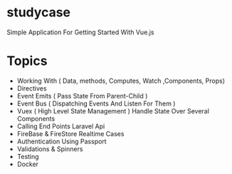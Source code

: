 # studycase

Simple Application For Getting Started With Vue.js 

# Topics
- Working With ( Data, methods, Computes, Watch ,Components, Props)
- Directives
- Event Emits ( Pass State From Parent-Child )
- Event Bus ( Dispatching Events And Listen For Them )
- Vuex ( High Level State Management ) Handle State Over Several Components
- Calling End Points Laravel Api
- FireBase & FireStore Realtime Cases
- Authentication Using Passport
- Validations & Spinners
- Testing
- Docker
